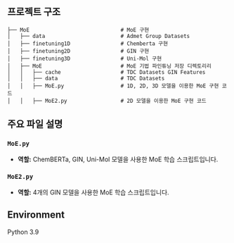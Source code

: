 ## 프로젝트 구조

```plaintext
├── MoE                             # MoE 구현
│   ├── data                        # Admet Group Datasets
│   ├── finetuning1D                # Chemberta 구현
│   ├── finetuning2D                # GIN 구현
│   ├── finetuning3D                # Uni-Mol 구현
│   ├── MoE                         # MoE 기법 파인튜닝 저장 디렉토리리
│   │   ├── cache                   # TDC Datasets GIN Features
│   │   ├── data                    # TDC Datasets
│   │   ├── MoE.py                  # 1D, 2D, 3D 모델을 이용한 MoE 구현 코드
│   │   ├── MoE2.py                 # 2D 모델을 이용한 MoE 구현 코드

```

## 주요 파일 설명

### **`MoE.py`**
- **역할:** ChemBERTa, GIN, Uni-Mol 모델을 사용한 MoE 학습 스크립트입니다.

### **`MoE2.py`**
- **역할:** 4개의 GIN 모델을 사용한 MoE 학습 스크립트입니다.

## Environment
Python 3.9
